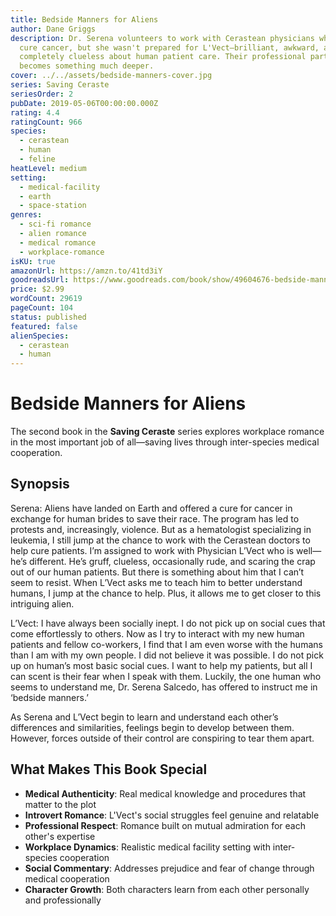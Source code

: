 ```yaml
---
title: Bedside Manners for Aliens
author: Dane Griggs
description: Dr. Serena volunteers to work with Cerastean physicians who can
  cure cancer, but she wasn't prepared for L'Vect—brilliant, awkward, and
  completely clueless about human patient care. Their professional partnership
  becomes something much deeper.
cover: ../../assets/bedside-manners-cover.jpg
series: Saving Ceraste
seriesOrder: 2
pubDate: 2019-05-06T00:00:00.000Z
rating: 4.4
ratingCount: 966
species:
  - cerastean
  - human
  - feline
heatLevel: medium
setting:
  - medical-facility
  - earth
  - space-station
genres:
  - sci-fi romance
  - alien romance
  - medical romance
  - workplace-romance
isKU: true
amazonUrl: https://amzn.to/41td3iY
goodreadsUrl: https://www.goodreads.com/book/show/49604676-bedside-manners-for-aliens
price: $2.99
wordCount: 29619
pageCount: 104
status: published
featured: false
alienSpecies:
  - cerastean
  - human
---
```


# Bedside Manners for Aliens

The second book in the **Saving Ceraste** series explores workplace romance in the most important job of all—saving lives through inter-species medical cooperation.

## Synopsis

Serena: Aliens have landed on Earth and offered a cure for cancer in exchange for human brides to save their race. The program has led to protests and, increasingly, violence. But as a hematologist specializing in leukemia, I still jump at the chance to work with the Cerastean doctors to help cure patients. I’m assigned to work with Physician L’Vect who is well—he’s different. He’s gruff, clueless, occasionally rude, and scaring the crap out of our human patients. But there is something about him that I can’t seem to resist. When L’Vect asks me to teach him to better understand humans, I jump at the chance to help. Plus, it allows me to get closer to this intriguing alien.

L’Vect: I have always been socially inept. I do not pick up on social cues that come effortlessly to others. Now as I try to interact with my new human patients and fellow co-workers, I find that I am even worse with the humans than I am with my own people. I did not believe it was possible. I do not pick up on human’s most basic social cues. I want to help my patients, but all I can scent is their fear when I speak with them. Luckily, the one human who seems to understand me, Dr. Serena Salcedo, has offered to instruct me in ‘bedside manners.’

As Serena and L’Vect begin to learn and understand each other’s differences and similarities, feelings begin to develop between them. However, forces outside of their control are conspiring to tear them apart.

## What Makes This Book Special

- **Medical Authenticity**: Real medical knowledge and procedures that matter to the plot
- **Introvert Romance**: L'Vect's social struggles feel genuine and relatable
- **Professional Respect**: Romance built on mutual admiration for each other's expertise
- **Workplace Dynamics**: Realistic medical facility setting with inter-species cooperation
- **Social Commentary**: Addresses prejudice and fear of change through medical cooperation
- **Character Growth**: Both characters learn from each other personally and professionally
